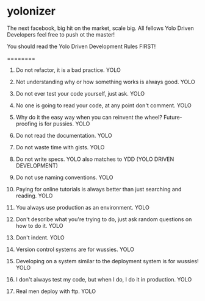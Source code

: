 yolonizer
=========

The next facebook, big hit on the market, scale big. All fellows Yolo Driven Developers feel free to push ot the master!



You should read the Yolo Driven Development Rules FIRST!

========

1. Do not refactor, it is a bad practice. YOLO
 
2. Not understanding why or how something works is always good. YOLO
 
3. Do not ever test your code yourself, just ask. YOLO
 
4. No one is going to read your code, at any point don't comment. YOLO
 
5. Why do it the easy way when you can reinvent the wheel? Future-proofing is for pussies. YOLO

6. Do not read the documentation. YOLO
 
7. Do not waste time with gists. YOLO
 
8. Do not write specs. YOLO also matches to YDD (YOLO DRIVEN DEVELOPMENT)
 
9. Do not use naming conventions. YOLO
 
10. Paying for online tutorials is always better than just searching and reading. YOLO
 
11. You always use production as an environment. YOLO
 
12. Don't describe what you're trying to do, just ask random questions on how to do it. YOLO
 
13. Don't indent. YOLO
 
14. Version control systems are for wussies. YOLO
 
15. Developing on a system similar to the deployment system is for wussies! YOLO
 
16. I don't always test my code, but when I do, I do it in production. YOLO
 
17. Real men deploy with ftp. YOLO
